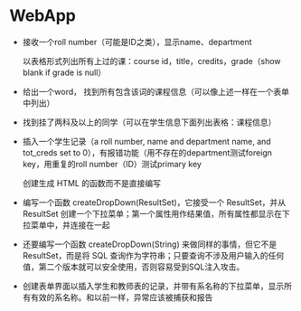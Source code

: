 # WebApp





- 接收一个roll number（可能是ID之类），显示name、department

  以表格形式列出所有上过的课：course id，title，credits，grade（show blank if grade is null）

- 给出一个word， 找到所有包含该词的课程信息（可以像上述一样在一个表单中列出）

- 找到挂了两科及以上的同学（可以在学生信息下面列出表格：课程信息）

- 插入一个学生记录（a roll number, name and department name, and tot_creds set to 0），有报错功能（用不存在的department测试foreign key，用重复的roll number（ID）测试primary key

  

  创建生成 HTML 的函数而不是直接编写

- 编写一个函数 createDropDown(ResultSet)，它接受一个 ResultSet，并从 ResultSet 创建一个下拉菜单；第一个属性用作结果值，所有属性都显示在下拉菜单中，并连接在一起

- 还要编写一个函数 createDropDown(String) 来做同样的事情，但它不是 ResultSet，而是将 SQL 查询作为字符串；只要查询不涉及用户输入的任何值，第二个版本就可以安全使用，否则容易受到SQL注入攻击。

- 创建表单界面以插入学生和教师表的记录，并带有系名称的下拉菜单，显示所有有效的系名称。和以前一样，异常应该被捕获和报告